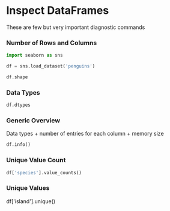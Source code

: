 
# Inspect DataFrames

These are few but very important diagnostic commands

### Number of Rows and Columns

```python
import seaborn as sns

df = sns.load_dataset('penguins')

df.shape
```

### Data Types

```python
df.dtypes
```

### Generic Overview

Data types + number of entries for each column + memory size

```python
df.info()
```

### Unique Value Count

```python
df['species'].value_counts()
```

### Unique Values

df['island'].unique()